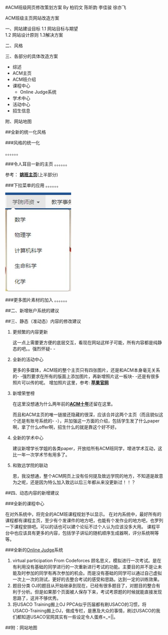 #ACM班级网页修改策划方案
By 柏钧文 陈昕韵 李佳骏 徐亦飞

ACM班级主页网站改造方案

一、网站建设目标 
	1.1 网站目标与期望  
	1.2 网站设计原则
	1.3解决方案

二、风格

三、各部分的具体改造方案

- 综述
- ACM主页
- ACM班介绍
- 课程中心
	- Online Judge系统
- 学术中心
- 活动中心
- 招生信息



附、网站地图



























##全新的统一化风格

###风格的统一化

。。。。。。

###令人耳目一新的主页
。。。。。。

参考： [**姚班主页**](http://iiis.tsinghua.edu.cn/zh/yaoclass/)(上半部分)

###下拉菜单的应用
。。。。。。

![](/image/image003.jpg)

###更多图片素材的加入
。。。。。。

##二、新增账户系统的建议



##三、静态（准动态）内容的修改建议

1. 更频繁的内容更新

	这一点上需要更方便的底层交互，看现在网站这样子可能，所有内容都是纯静态的吧。。强烈怀疑- -

2. 全新的活动中心

	更多的多媒体，ACM班的整个主页只有四张图片，还是和ACM本身毫无关系的- -强烈要求在所有的版面上添加图片，再新增照片这一板块- -还是有很多照片可以传的呢。
	增加照片这里，参考: [**苹果官网**](http://www.apple.com.cn)

3. 新增荣誉榜

	在这里没想通为什么两年前的[**ACM十年**](http://acm.sjtu.edu.cn/xiaoyou/)还留在这里。
		
	而且和ACM主页的唯一链接还隐藏的很深，应该合并这两个主页（而且貌似这个还是有账号系统的- -），并加强这一方面的介绍，包括学生发了什么paper啊，拿了什么offer啊，招生什么的就是靠这个好不好。

4. 全新的学术中心

	建议新增学长学姐的各类paper，开放给所有ACM班同学，增进学术互动，这比一年一次学术节有用多了。

5. 和致远学院的联动

	恩，我没想通，整个ACM网页上没有任何提及致远学院的地方，不知道是故意为之呢，还是因为特么加入致远以后三年都从来没更新过！！？

##四、动态内容的新增建议

###全新的课程中心

在对外系统中，将完全的ACM班课程规划予以显示。
在对内系统中，最好所有的课程都有课程主页，至少有个发课件的地方吧，也能有个发作业的地方吧，也罗列一下课程安排吧。可以的话也可以建个论坛不过个人认为应该没多大用。
课程平台中也应该具有更多的内容，包括学子讲坛的随机顺序生成器啊，评分系统啊等等。

###全新的[Online Judge](http://acm.sjtu.edu.cn/OnlineJudge)系统

1. virtual participation
	From Codeforces
	顾名思义，模拟进行一次考试。是在有利用没有基础的同学进行的一次重新进行考试的功能。主要目的并不是让未能及时参加的同学有再次参加的机会。而是没有基础的同学可以通过自己虚拟一次上一次的测试，更好的去整合考试的感受和思路。达到一定的训练效果。
2. 题目分类
	OJ的题目从开始继承到现在，已经有很多题目了，对题目的整合有利于分析。但是如果那个页面被人保存下来，考试考原题的时候就能直接发现思路了，这并不够优秀。
3. 将USACO Training搬上OJ
	PPCA似乎历届都有刷USACO的习惯，将USACO-Training搬上OJ，做成专栏，是惠及大众的事情，刷过USACO的我们都知道USACO官网其实有一些设定令人蛋疼=_=||。

##附：网站地图